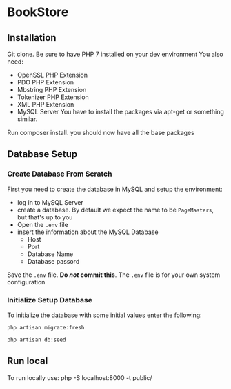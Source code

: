 # BookStore

## Installation

Git clone.
Be sure to have PHP 7 installed on your dev environment
You also need:
 - OpenSSL PHP Extension
 - PDO PHP Extension
 - Mbstring PHP Extension
 - Tokenizer PHP Extension
 - XML PHP Extension
 - MySQL Server
You have to install the packages via apt-get or something similar.

Run composer install. you should now have all the base packages

## Database Setup
### Create Database From Scratch
First you need to create the database in MySQL and setup the environment:
- log in to MySQL Server
- create a database. By default we expect the name to be `PageMasters`, but that's up to you
- Open the `.env` file
- insert the information about the MySQL Database
    - Host
    - Port
    - Database Name
    - Database passord

Save the `.env` file. **Do *not* commit this**. The `.env` file is for your own system configuration

### Initialize Setup Database
To initialize the database with some initial values enter the following:

`php artisan migrate:fresh`

`php artisan db:seed`

## Run local

To run locally use:
php -S localhost:8000 -t public/

